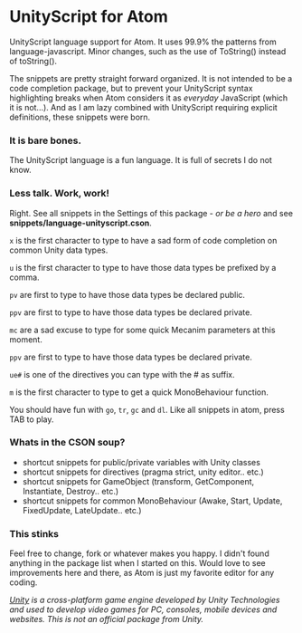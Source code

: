 # UnityScript for Atom

UnityScript language support for Atom. It uses 99.9% the patterns from language-javascript. Minor changes, such as the use of ToString() instead of toString().  

The snippets are pretty straight forward organized. It is not intended to be a code completion package, but to prevent your UnityScript syntax highlighting breaks when Atom considers it as *everyday* JavaScript (which it is not...). And as I am lazy combined with UnityScript requiring explicit definitions, these snippets were born.

### It is bare bones.

The UnityScript language is a fun language. It is full of secrets I do not know.

### Less talk. Work, work!

Right. See all snippets in the Settings of this package - *or be a hero* and see **snippets/language-unityscript.cson**.

````x```` is the first character to type to have a sad form of code completion on common Unity data types.

````u```` is the first character to type to have those data types be prefixed by a comma.

````pv```` are first to type to have those data types be declared public.

````ppv```` are first to type to have those data types be declared private.

````mc```` are a sad excuse to type for some quick Mecanim parameters at this moment.

````ppv```` are first to type to have those data types be declared private.

````ue#```` is one of the directives you can type with the # as suffix.

````m```` is the first character to type to get a quick MonoBehaviour function.

You should have fun with ````go````, ````tr````, ````gc```` and ````dl````. Like all snippets in atom, press TAB to play.

### Whats in the CSON soup?

- shortcut snippets for public/private variables with Unity classes
- shortcut snippets for directives (pragma strict, unity editor.. etc.)
- shortcut snippets for GameObject (transform, GetComponent, Instantiate, Destroy.. etc.)
- shortcut snippets for common MonoBehaviour (Awake, Start, Update, FixedUpdate, LateUpdate.. etc.)

### This stinks

Feel free to change, fork or whatever makes you happy. I didn't found anything in the package list when I started
on this. Would love to see improvements here and there, as Atom is just my favorite editor for any coding.

*[Unity](https://www.unity3d.com) is a cross-platform game engine developed by Unity Technologies and used to develop video games for PC, consoles, mobile devices and websites. This is not an official package from Unity.*
